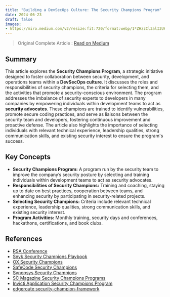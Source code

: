 ```yaml
---
title: "Building a DevSecOps Culture: The Security Champions Program"
date: 2024-06-23
draft: false
images:
- https://miro.medium.com/v2/resize:fit:720/format:webp/1*ZHzzCl3alI3UHdzfQ8iddw.png
---
```


> Original Complete Article : [Read on Medium](https://medium.com/itnext/building-a-devsecops-culture-the-security-champions-program-3d5c5afa6eba)

## Summary

This article explores the **Security Champions Program**, a strategic initiative designed to foster collaboration between security, development, and operations teams within a **DevSecOps culture**. It discusses the roles and responsibilities of security champions, the criteria for selecting them, and the activities that promote a security-conscious environment. The program addresses the imbalance of security experts to developers in many companies by empowering individuals within development teams to act as **security advocates**. These champions are trained to identify vulnerabilities, promote secure coding practices, and serve as liaisons between the security team and developers, fostering continuous improvement and proactive defense. The article also highlights the importance of selecting individuals with relevant technical experience, leadership qualities, strong communication skills, and existing security interest to ensure the program's success.

## Key Concepts

*   **Security Champions Program:** A program run by the security team to improve the company’s security posture by selecting and training individuals within development teams to act as security advocates.
*   **Responsibilities of Security Champions:** Training and coaching, staying up to date on best practices, cooperation between teams, and enhancing security by participating in security-related projects.
*   **Selecting Security Champions:** Criteria include relevant technical experience, leadership qualities, strong communication skills, and existing security interest.
*   **Program Activities:** Monthly training, security days and conferences, hackathons, certifications, and book clubs.

## References

*   [RSA Conference](https://www.youtube.com/watch?v=9gVM93a1H1I&ab_channel=RSAConference)
*   [Snyk Security Champions Playbook](https://go.snyk.io/security-champions-playbook.html)
*   [OX Security Champions](https://www.ox.security/security-champions/)
*   [SafeCode Security Champions](https://safecode.org/wp-content/uploads/2019/02/Security-Champions-2019-.pdf)
*   [Synopsys Security Champions](https://www.synopsys.com/content/dam/synopsys/sig-assets/ebooks/security-champions-devsecops-lifecycle.pdf)
*   [SC Magazine Security Champions Programs](https://www.scmagazine.com/resource/devsecops-security-champion-programs-what-they-are-how-to-build-one)
*   [Invicti Application Security Champions Program](https://www.invicti.com/blog/web-security/application-security-champions-program/)
*   [edgeroute security-champion-framework](https://github.com/edgeroute/security-champion-framework)
